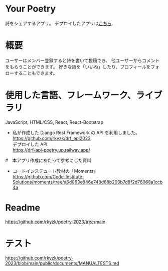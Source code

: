 # Your Poetry

詩をシェアするアプリ。
デプロイしたアプリは[こちら](https://yourpoetry.up.railway.app/).

# 概要

ユーザーはメンバー登録すると詩を書いて投稿でき、
他ユーザーからコメントをもらうことができます。
好きな詩を「いいね」したり、プロフィールをフォローすることもできます。

# 使用した言語、フレームワーク、ライブラリ

JavaScript, HTML/CSS, React, React-Bootstrap

- 私が作成した Django Rest Framework の API を利用しました。<br>
  https://github.com/rkyzk/drf_api2023<br>
  デプロイした API:<br>
  https://drf-api-poetry.up.railway.app/

#　本アプリ作成にあたって参考にした資料

- コードインステュート教材の「Moments」<br>
  https://github.com/Code-Institute-Solutions/moments/tree/a6d063e846e748d68b203b7d8f2d76068a1ccb4a

# Readme

https://github.com/rkyzk/poetry-2023/tree/main

# テスト

https://github.com/rkyzk/poetry-2023/blob/main/public/documents/MANUALTESTS.md
